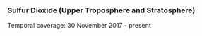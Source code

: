### Sulfur Dioxide (Upper Troposphere and Stratosphere)
Temporal coverage: 30 November 2017 - present

